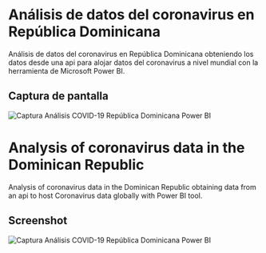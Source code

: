# Análisis de datos del coronavirus en República Dominicana 

Análisis de datos del coronavirus en República Dominicana obteniendo los datos desde una api para alojar
datos del coronavirus a nivel mundial con la herramienta de Microsoft Power BI.

## Captura de pantalla

![Captura Análisis COVID-19 República Dominicana Power BI](https://github.com/ing-cesarionivar/analisis-coronavirus-rd-power-bi/blob/master/An%C3%A1lisis%20COVID-19%20Power%20BI.png?raw=true)


# Analysis of coronavirus data in the Dominican Republic

Analysis of coronavirus data in the Dominican Republic obtaining data from an api to host
Coronavirus data globally with Power BI tool.

## Screenshot
![Captura Análisis COVID-19 República Dominicana Power BI](https://github.com/ing-cesarionivar/analisis-coronavirus-rd-power-bi/blob/master/An%C3%A1lisis%20COVID-19%20Power%20BI.png?raw=true)
